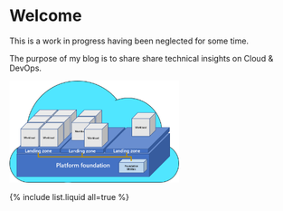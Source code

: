 # Welcome


This is a work in progress having been neglected for some time.

The purpose of my blog is to share share technical insights on Cloud & DevOps.


<img src="enterprise-operations.png" width="300"/>



{% include list.liquid all=true %}
